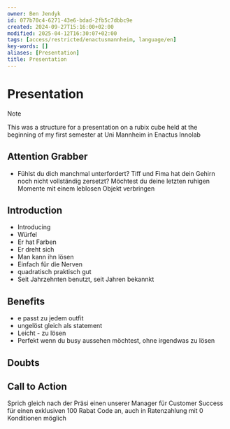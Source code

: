 ```yaml
---
owner: Ben Jendyk
id: 077b70c4-6271-43e6-bdad-2fb5c7dbbc9e
created: 2024-09-27T15:16:00+02:00
modified: 2025-04-12T16:30:07+02:00
tags: [access/restricted/enactusmannheim, language/en]
key-words: []
aliases: [Presentation]
title: Presentation
---
```


# Presentation

> [!note]
> This was a structure for a presentation on a rubix cube held at the beginning of my first semester at Uni Mannheim in Enactus Innolab

## Attention Grabber

- Fühlst du dich manchmal unterfordert? Tiff und Fima hat dein Gehirn noch nicht vollständig zersetzt? Möchtest du deine letzten ruhigen Momente mit einem leblosen Objekt verbringen

## Introduction

- Introducing
- Würfel
- Er hat Farben
- Er dreht sich
- Man kann ihn lösen
- Einfach für die Nerven
- quadratisch praktisch gut
- Seit Jahrzehnten benutzt, seit Jahren bekannkt

## Benefits

- e passt zu jedem outfit
- ungelöst gleich als statement
- Leicht - zu lösen
- Perfekt wenn du busy aussehen möchtest, ohne irgendwas zu lösen

## Doubts

## Call to Action

Sprich gleich nach der Präsi einen unserer Manager für Customer Success für einen exklusiven 100 Rabat Code an, auch in Ratenzahlung mit 0 Konditionen möglich

